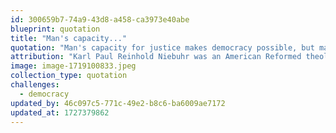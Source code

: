 ```yaml
---
id: 300659b7-74a9-43d8-a458-ca3973e40abe
blueprint: quotation
title: "Man's capacity..."
quotation: "Man's capacity for justice makes democracy possible, but man's inclination to injustice makes democracy necessary..."
attribution: "Karl Paul Reinhold Niebuhr was an American Reformed theologian, ethicist, commentator on politics and public affairs, and professor at Union Theological Seminary (NYC) for more than 30 years. Niebuhr was one of America's leading public intellectuals for several decades of the 20th century and received the Presidential Medal of Freedom in 1964."
image: image-1719100833.jpeg
collection_type: quotation
challenges:
  - democracy
updated_by: 46c097c5-771c-49e2-b8c6-ba6009ae7172
updated_at: 1727379862
---
```


